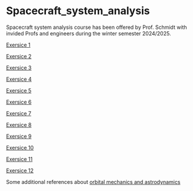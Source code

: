 # Spacecraft_system_analysis
Spacecraft system analysis course has been offered by Prof. Schmidt with invided Profs and engineers during the winter semester 2024/2025.

[Exersice 1](https://www.overleaf.com/project/67b8e0f0024e77e9be1ae9f4)

[Exersice 2](https://www.overleaf.com/project/67b8e1788a0c80c25064a552)

[Exersice 3](https://www.overleaf.com/project/67b8e1d8e9c81fd3c108ab1b)

[Exersice 4](https://www.overleaf.com/project/67b8e1e502d7f959ac8c62e1)

[Exersice 5](https://www.overleaf.com/project/67b8e2080c2649689b9e5e40)

[Exersice 6](https://www.overleaf.com/project/67b8e22223643fcf7efcf55d)

[Exersice 7](https://www.overleaf.com/project/675af509b266dbfe1154d6c9)

[Exersice 8](https://www.overleaf.com/project/67637500a4fff936d7888c32)

[Exersice 9](https://www.overleaf.com/project/67824c0a5430c3a4bf1e796b)

[Exersice 10](https://www.overleaf.com/project/678e99d8e1e4b213bae33f13)

[Exersice 11](https://www.overleaf.com/project/679671f3cddc86e36224c81e)

[Exersice 12](https://www.overleaf.com/project/679b36ca870321a9097b889f)


Some additional references about [orbital mechanics and astrodynamics](https://orbital-mechanics.space/intro.html)
